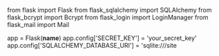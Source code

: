 from flask import Flask
from flask_sqlalchemy import SQLAlchemy
from flask_bcrypt import Bcrypt
from flask_login import LoginManager
from flask_mail import Mail

app = Flask(__name__)
app.config['SECRET_KEY'] = 'your_secret_key'
app.config['SQLALCHEMY_DATABASE_URI'] = 'sqlite:///site
